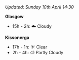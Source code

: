 *Updated: Sunday 10th April 14:30*

**Glasgow**

* 15h - 2h: :cloud: Cloudy

**Kissonerga**

* 17h - 1h: :sunny: Clear
* 2h - 4h: :partly_sunny: Partly Cloudy
